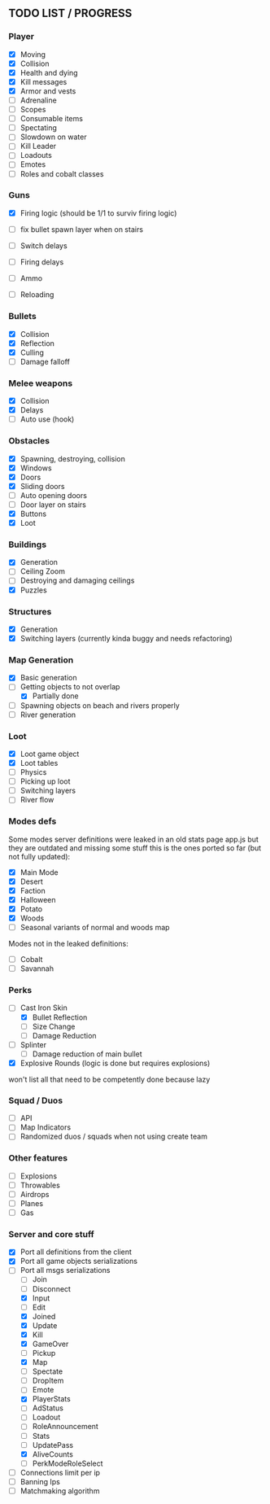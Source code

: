## TODO LIST / PROGRESS

### Player
 - [x] Moving
 - [x] Collision
 - [x] Health and dying
 - [x] Kill messages
 - [x] Armor and vests
 - [ ] Adrenaline
 - [ ] Scopes
 - [ ] Consumable items
 - [ ] Spectating
 - [ ] Slowdown on water
 - [ ] Kill Leader
 - [ ] Loadouts
 - [ ] Emotes
 - [ ] Roles and cobalt classes

### Guns
 - [x] Firing logic (should be 1/1 to surviv firing logic)
 - [ ] fix bullet spawn layer when on stairs
 - [ ] Switch delays
 - [ ] Firing delays
 - [ ] Ammo
 - [ ] Reloading


### Bullets
 - [x] Collision
 - [x] Reflection
 - [x] Culling
 - [ ] Damage falloff

### Melee weapons
 - [x] Collision
 - [x] Delays
 - [ ] Auto use (hook)

### Obstacles
 - [x] Spawning, destroying, collision
 - [x] Windows
 - [x] Doors
 - [x] Sliding doors
 - [ ] Auto opening doors
 - [ ] Door layer on stairs
 - [x] Buttons
 - [x] Loot

### Buildings
 - [x] Generation
 - [ ] Ceiling Zoom
 - [ ] Destroying and damaging ceilings
 - [x] Puzzles

### Structures
 - [x] Generation
 - [x] Switching layers (currently kinda buggy and needs refactoring)

### Map Generation
 - [x] Basic generation
 - [ ] Getting objects to not overlap
 	- [x] Partially done
 - [ ] Spawning objects on beach and rivers properly
 - [ ] River generation

### Loot
 - [x] Loot game object
 - [x] Loot tables
 - [ ] Physics
 - [ ] Picking up loot
 - [ ] Switching layers
 - [ ] River flow

### Modes defs
Some modes server definitions were leaked in an old stats page app.js
but they are outdated and missing some stuff
this is the ones ported so far (but not fully updated):
 - [x] Main Mode
 - [x] Desert
 - [x] Faction
 - [x] Halloween
 - [x] Potato
 - [x] Woods
 - [ ] Seasonal variants of normal and woods map

Modes not in the leaked definitions:
 - [ ] Cobalt
 - [ ] Savannah

### Perks
 - [ ] Cast Iron Skin
	 - [x] Bullet Reflection
	 - [ ] Size Change
	 - [ ] Damage Reduction
 - [ ] Splinter
	 - [ ] Damage reduction of main bullet
 - [x] Explosive Rounds (logic is done but requires explosions)

won't list all that need to be competently done because lazy

### Squad / Duos
 - [ ] API
 - [ ] Map Indicators
 - [ ] Randomized duos / squads when not using create team

### Other features
 - [ ] Explosions
 - [ ] Throwables
 - [ ] Airdrops
 - [ ] Planes
 - [ ] Gas

### Server and core stuff
 - [x] Port all definitions from the client
 - [x] Port all game objects serializations
 - [ ] Port all msgs serializations
 	- [ ] Join
 	- [ ] Disconnect
 	- [x] Input
 	- [ ] Edit
 	- [x] Joined
 	- [x] Update
 	- [x] Kill
 	- [x] GameOver
 	- [ ] Pickup
 	- [x] Map
 	- [ ] Spectate
 	- [ ] DropItem
 	- [ ] Emote
 	- [x] PlayerStats
 	- [ ] AdStatus
 	- [ ] Loadout
 	- [ ] RoleAnnouncement
 	- [ ] Stats
 	- [ ] UpdatePass
 	- [x] AliveCounts
 	- [ ] PerkModeRoleSelect
 - [ ] Connections limit per ip
 - [ ] Banning Ips
 - [ ] Matchmaking algorithm
